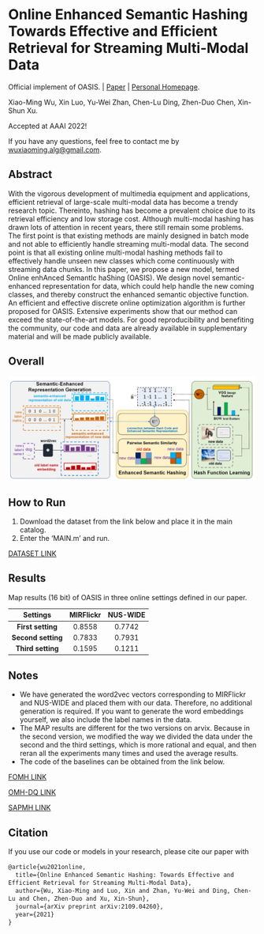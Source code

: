 # Online Enhanced Semantic Hashing Towards Effective and Efficient Retrieval for Streaming Multi-Modal Data

Official implement of OASIS.  | [Paper](https://ojs.aaai.org/index.php/AAAI/article/view/20346) | [Personal Homepage](https://dravenalg.github.io/).

Xiao-Ming Wu, Xin Luo, Yu-Wei Zhan, Chen-Lu Ding, Zhen-Duo Chen, Xin-Shun Xu.

Accepted at AAAI 2022!

If you have any questions, feel free to contact me by wuxiaoming.alg@gmail.com.


## Abstract

With the vigorous development of multimedia equipment and applications, efficient retrieval of large-scale multi-modal data has become a trendy research topic. Thereinto, hashing has become a prevalent choice due to its retrieval efficiency and low storage cost. Although multi-modal hashing has drawn lots of attention in recent years, there still remain some problems. The first point is that existing methods are mainly designed in batch mode and not able to efficiently handle streaming multi-modal data. The second point is that all existing online multi-modal hashing methods fail to effectively handle unseen new classes which come continuously with streaming data chunks. In this paper, we propose a new model, termed Online enhAnced SemantIc haShing (OASIS). We design novel semantic-enhanced representation for data, which could help handle the new coming classes, and thereby
construct the enhanced semantic objective function. An efficient and effective discrete online optimization algorithm is further proposed for OASIS. Extensive experiments show that our method can exceed the state-of-the-art models. For good reproducibility and benefiting the community, our code and data are already available in supplementary material and will be made publicly available.

## Overall

![model_framework](model_framework.png)

## How to Run

1. Download the dataset from the link below and place it in the main catalog.
2. Enter the ‘MAIN.m’ and run.

[DATASET LINK](https://drive.google.com/drive/folders/1swYK3of2Xp1sGrGRVmGgPaphVmNd9pCl?usp=sharing)

## Results

Map results (16 bit) of OASIS in three online settings defined in our paper.

|      Settings      | MIRFlickr | NUS-WIDE |
| :----------------: | :-------: | :------: |
| **First setting**  |  0.8558   |  0.7742  |
| **Second setting** |  0.7833   |  0.7931  |
| **Third setting**  |  0.1595   |  0.1211  |

## Notes

- We have generated the word2vec vectors corresponding to MIRFlickr and NUS-WIDE and placed them with our data. Therefore, no additional generation is required. If you want to generate the word embeddings yourself, we also include the label names in the data.
- The MAP results are different for the two versions on arvix. Because in the second version, we modified the way we divided the data under the second and the third settings, which is more rational and equal, and then reran all the experiments many times and used the average results. 
- The code of the baselines can be obtained from the link below.

[FOMH LINK](https://github.com/lxuu306/FOMH)

[OMH-DQ LINK](https://github.com/lxuu306/OMH-DQ_SIGIR2019)

[SAPMH LINK](https://github.com/ChaoqunZheng/APMH)

## Citation

If you use our code or models in your research, please cite our paper with

```
@article{wu2021online,
  title={Online Enhanced Semantic Hashing: Towards Effective and Efficient Retrieval for Streaming Multi-Modal Data},
  author={Wu, Xiao-Ming and Luo, Xin and Zhan, Yu-Wei and Ding, Chen-Lu and Chen, Zhen-Duo and Xu, Xin-Shun},
  journal={arXiv preprint arXiv:2109.04260},
  year={2021}
}
```



